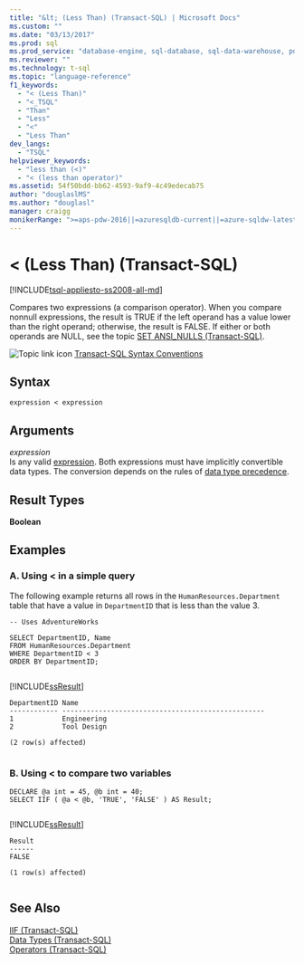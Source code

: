 ```yaml
---
title: "&lt; (Less Than) (Transact-SQL) | Microsoft Docs"
ms.custom: ""
ms.date: "03/13/2017"
ms.prod: sql
ms.prod_service: "database-engine, sql-database, sql-data-warehouse, pdw"
ms.reviewer: ""
ms.technology: t-sql
ms.topic: "language-reference"
f1_keywords: 
  - "< (Less Than)"
  - "<_TSQL"
  - "Than"
  - "Less"
  - "<"
  - "Less Than"
dev_langs: 
  - "TSQL"
helpviewer_keywords: 
  - "less than (<)"
  - "< (less than operator)"
ms.assetid: 54f50bdd-bb62-4593-9af9-4c49edecab75
author: "douglaslMS"
ms.author: "douglasl"
manager: craigg
monikerRange: ">=aps-pdw-2016||=azuresqldb-current||=azure-sqldw-latest||>=sql-server-2016||=sqlallproducts-allversions||>=sql-server-linux-2017||=azuresqldb-mi-current"
---
```

# &lt; (Less Than) (Transact-SQL)
[!INCLUDE[tsql-appliesto-ss2008-all-md](../../includes/tsql-appliesto-ss2008-all-md.md)]

  Compares two expressions (a comparison operator). When you compare nonnull expressions, the result is TRUE if the left operand has a value lower than the right operand; otherwise, the result is FALSE. If either or both operands are NULL, see the topic [SET ANSI_NULLS &#40;Transact-SQL&#41;](../../t-sql/statements/set-ansi-nulls-transact-sql.md).  
  
 ![Topic link icon](../../database-engine/configure-windows/media/topic-link.gif "Topic link icon") [Transact-SQL Syntax Conventions](../../t-sql/language-elements/transact-sql-syntax-conventions-transact-sql.md)  
  
## Syntax  
  
```  
expression < expression  
```  
  
## Arguments  
 *expression*  
 Is any valid [expression](../../t-sql/language-elements/expressions-transact-sql.md). Both expressions must have implicitly convertible data types. The conversion depends on the rules of [data type precedence](../../t-sql/data-types/data-type-precedence-transact-sql.md).  
  
## Result Types  
 **Boolean**  
  
## Examples  
  
### A. Using < in a simple query  
 The following example returns all rows in the `HumanResources.Department` table that have a value in `DepartmentID` that is less than the value 3.  
  
```  
-- Uses AdventureWorks  
  
SELECT DepartmentID, Name  
FROM HumanResources.Department  
WHERE DepartmentID < 3  
ORDER BY DepartmentID;  
  
```  
  
 [!INCLUDE[ssResult](../../includes/ssresult-md.md)]  
  
```  
DepartmentID Name  
------------ --------------------------------------------------  
1            Engineering  
2            Tool Design  
  
(2 row(s) affected)  
  
```  
  
### B. Using < to compare two variables  
  
```  
DECLARE @a int = 45, @b int = 40;  
SELECT IIF ( @a < @b, 'TRUE', 'FALSE' ) AS Result;  
  
```  
  
 [!INCLUDE[ssResult](../../includes/ssresult-md.md)]  
  
```  
Result  
------  
FALSE  
  
(1 row(s) affected)  
  
```  
  
## See Also  
 [IIF &#40;Transact-SQL&#41;](../../t-sql/functions/logical-functions-iif-transact-sql.md)   
 [Data Types &#40;Transact-SQL&#41;](../../t-sql/data-types/data-types-transact-sql.md)   
 [Operators &#40;Transact-SQL&#41;](../../t-sql/language-elements/operators-transact-sql.md)  
  
  

